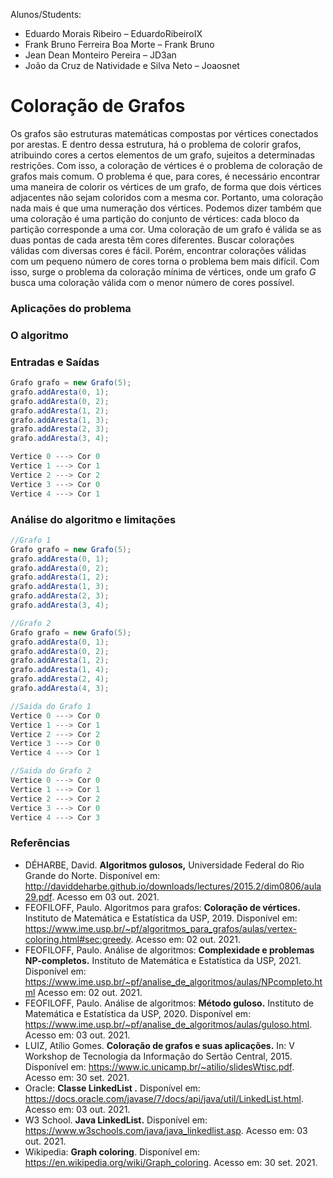 Alunos/Students:

- Eduardo Morais Ribeiro – EduardoRibeiroIX
- Frank Bruno Ferreira Boa Morte – Frank Bruno
- Jean Dean Monteiro Pereira – JD3an
- João da Cruz de Natividade e Silva Neto – Joaosnet

# Coloração de Grafos

Os grafos são estruturas matemáticas compostas por vértices conectados por arestas. E dentro dessa estrutura, há o problema de colorir grafos, atribuindo cores a certos elementos de um grafo, sujeitos a determinadas restrições. Com isso, a coloração de vértices é o problema de coloração de grafos mais comum.
O problema é que, para cores, é necessário encontrar uma maneira de colorir os vértices de um grafo, de forma que dois vértices adjacentes não sejam coloridos com a mesma cor. Portanto, uma coloração nada mais é que uma numeração dos vértices. Podemos dizer também que uma coloração é uma partição do conjunto de vértices: cada bloco da partição corresponde a uma cor.
Uma coloração de um grafo é válida se as duas pontas de cada aresta têm cores diferentes. Buscar colorações válidas com diversas cores é fácil. Porém, encontrar colorações válidas com um pequeno número de cores torna o problema bem mais difícil. Com isso, surge o problema da coloração mínima de vértices, onde um grafo *G* busca uma coloração válida com o menor número de cores possível.

### Aplicações do problema

### O algoritmo

### Entradas e Saídas


```java
Grafo grafo = new Grafo(5);
grafo.addAresta(0, 1);
grafo.addAresta(0, 2);
grafo.addAresta(1, 2);
grafo.addAresta(1, 3);
grafo.addAresta(2, 3);
grafo.addAresta(3, 4);
```

```java
Vertice 0 ---> Cor 0
Vertice 1 ---> Cor 1
Vertice 2 ---> Cor 2
Vertice 3 ---> Cor 0
Vertice 4 ---> Cor 1
```


### Análise do algoritmo e limitações


```java
//Grafo 1
Grafo grafo = new Grafo(5);
grafo.addAresta(0, 1);
grafo.addAresta(0, 2);
grafo.addAresta(1, 2);
grafo.addAresta(1, 3);
grafo.addAresta(2, 3);
grafo.addAresta(3, 4);

//Grafo 2
Grafo grafo = new Grafo(5);
grafo.addAresta(0, 1);
grafo.addAresta(0, 2);
grafo.addAresta(1, 2);
grafo.addAresta(1, 4);
grafo.addAresta(2, 4);
grafo.addAresta(4, 3);

//Saida do Grafo 1
Vertice 0 ---> Cor 0
Vertice 1 ---> Cor 1
Vertice 2 ---> Cor 2
Vertice 3 ---> Cor 0
Vertice 4 ---> Cor 1

//Saida do Grafo 2
Vertice 0 ---> Cor 0
Vertice 1 ---> Cor 1
Vertice 2 ---> Cor 2
Vertice 3 ---> Cor 0
Vertice 4 ---> Cor 3
```


### Referências

- DÉHARBE, David. **Algoritmos gulosos,** Universidade Federal do Rio Grande do Norte. Disponível em: http://daviddeharbe.github.io/downloads/lectures/2015.2/dim0806/aula29.pdf. Acesso em 03 out. 2021.
- FEOFILOFF, Paulo.  Algoritmos para grafos: **Coloração de vértices.** Instituto de Matemática e Estatística da USP, 2019. Disponível em: https://www.ime.usp.br/~pf/algoritmos_para_grafos/aulas/vertex-coloring.html#sec:greedy. Acesso em: 02 out. 2021.
- FEOFILOFF, Paulo.  Análise de algoritmos: **Complexidade e problemas NP-completos.** Instituto de Matemática e Estatística da USP, 2021. Disponível em: https://www.ime.usp.br/~pf/analise_de_algoritmos/aulas/NPcompleto.html Acesso em: 02 out. 2021.
- FEOFILOFF, Paulo.  Análise de algoritmos: **Método guloso.** Instituto de Matemática e Estatística da USP, 2020. Disponível em: https://www.ime.usp.br/~pf/analise_de_algoritmos/aulas/guloso.html. Acesso em: 03 out. 2021.
- LUIZ, Atílio Gomes. **Coloração de grafos e suas aplicações.** In: V Workshop de Tecnologia da Informação do Sertão Central, 2015. Disponível em: https://www.ic.unicamp.br/~atilio/slidesWtisc.pdf. Acesso em: 30 set. 2021.
- Oracle: **Classe LinkedList <E>.** Disponível em: https://docs.oracle.com/javase/7/docs/api/java/util/LinkedList.html. Acesso em: 03 out. 2021.
- W3 School. **Java LinkedList.** Disponível em: https://www.w3schools.com/java/java_linkedlist.asp. Acesso em: 03 out. 2021.
- Wikipedia: **Graph coloring**. Disponível em: https://en.wikipedia.org/wiki/Graph_coloring. Acesso em: 30 set. 2021.
